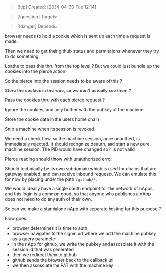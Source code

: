 
>[!tip] Created: [2024-04-30 Tue 12:14]

>[!question] Targets: 

>[!danger] Depends: 

browser needs to hold a cookie which is sent up each time a request is made.

Then we need to get their github status and permissions whenever they try to do something.

Loathe to pass this thru from the top level ?
But we could just bundle up the cookies into the pierce action.

So the pierce into the session needs to be aware of this ?

Store the cookies in the repo, so we don't actually use them ?

Pass the cookies thru with each pierce request ?

Ignore the cookies, and only bother with the pubkey of the machine.

Store the cookie data in the users home chain

Snip a machine when its session is revoked

We need a check flow, so the machine session, once unauthed, is immediately rejected.
It should recognize deauth, and start a new pure machine session.  The PID would have changed so it is not valid

Pierce reading should throw with unauthorized error.

Should technically be its own subdomain which is used for chains that are gateway enabled, and can receive inbound requests.  We can emulate this for now by placing under the path `/github/*`.

We would ideally have a single oauth endpoint for the network of nApps, and this login is a common good, so that anyone who publishes a nApp does not need to do any auth of their own.

So can we make a standalone nApp with separate hosting for this purpose ?

Flow goes:
- browser determines it is time to auth
- browser navigates to the signin url where we add the machine pubkey as a query parameter
- in the nApp for github, we write the pubkey and assosciate it with the session id that was generated
- then we redirect them to github
- github sends the browser back to the callback url
- we then assosciate the PAT with the machine key